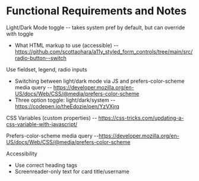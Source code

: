 # Functional Requirements and Notes

Light/Dark Mode toggle -- takes system pref by default, but can override with toggle

- What HTML markup to use (accessible) -- https://github.com/scottaohara/a11y_styled_form_controls/tree/main/src/radio-button--switch

Use fieldset, legend, radio inputs

- Switching between light/dark mode via JS and prefers-color-scheme media query -- https://developer.mozilla.org/en-US/docs/Web/CSS/@media/prefers-color-scheme
- Three option toggle: light/dark/system -- https://codepen.io/theEdozie/pen/YzVXjrq

CSS Variables (custom properties) -- https://css-tricks.com/updating-a-css-variable-with-javascript/

Prefers-color-scheme media query --https://developer.mozilla.org/en-US/docs/Web/CSS/@media/prefers-color-scheme

Accessibility
- Use correct heading tags
- Screenreader-only text for card title/username 
